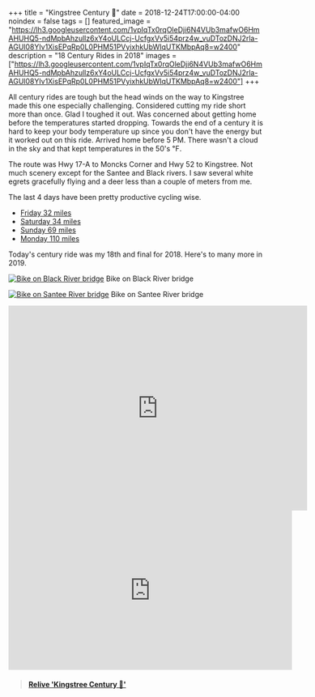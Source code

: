 +++
title =  "Kingstree Century 💯"
date = 2018-12-24T17:00:00-04:00
noindex = false
tags = []
featured_image = "https://lh3.googleusercontent.com/1vpIqTx0rqOleDji6N4VUb3mafwO6HmAHUHQ5-ndMpbAhzullz6xY4oULCcj-UcfgxVv5i54prz4w_vuDTozDNJ2rla-AGUl08YIv1XisEPqRp0L0PHM51PVyixhkUbWIqUTKMbpAq8=w2400"
description = "18 Century Rides in 2018"
images = ["https://lh3.googleusercontent.com/1vpIqTx0rqOleDji6N4VUb3mafwO6HmAHUHQ5-ndMpbAhzullz6xY4oULCcj-UcfgxVv5i54prz4w_vuDTozDNJ2rla-AGUl08YIv1XisEPqRp0L0PHM51PVyixhkUbWIqUTKMbpAq8=w2400"]
+++

All century rides are tough but the head winds on the way to Kingstree made this one especially challenging. Considered cutting my ride short more than once. Glad I toughed it out. Was concerned about getting home before the temperatures started dropping. Towards the end of a century it is hard to keep your body temperature up since you don't have the energy but it worked out on this ride. Arrived home before 5 PM. There wasn't a cloud in the sky and that kept temperatures in the 50's ℉.

The route was Hwy 17-A to Moncks Corner and Hwy 52 to Kingstree. Not much scenery except for the Santee and Black rivers. I saw several white egrets gracefully flying and a deer less than a couple of meters from me.  

The last 4 days have been pretty productive cycling wise.

- [Friday 32 miles](/posts/20181221/)
- [Saturday 34 miles](/posts/20181222/)
- [Sunday 69 miles](/posts/20181223/)
- [Monday 110 miles](/posts/20181224/)

Today's century ride was my 18th and final for 2018. Here's to many more in 2019.

[![Bike on Black River bridge](https://lh3.googleusercontent.com/LRd_t_FM2W5xpcn1nkO2Q5R3g4f0a4XI90wouQq6SBI4dXJ1PwZ4KcBLrut6DlTFSsgLDWiPSTs3aH4_qGav9wNFGg-aDsl3KkAJtOegvckGNcOS_FAh8YIywHAijuls36R0DnLbMeE=w2400)](https://lh3.googleusercontent.com/LRd_t_FM2W5xpcn1nkO2Q5R3g4f0a4XI90wouQq6SBI4dXJ1PwZ4KcBLrut6DlTFSsgLDWiPSTs3aH4_qGav9wNFGg-aDsl3KkAJtOegvckGNcOS_FAh8YIywHAijuls36R0DnLbMeE=w2400)
Bike on Black River bridge

[![Bike on Santee River bridge](https://lh3.googleusercontent.com/4a5j1mxECdxs7yONUBpUSmzS_XZGps_o6-cjkdyGQbIE5tOKubheichiLXev2WV8hGZtf_Uaqk4q-nx24mbKlcEh-J3fXWL2ESe_VQGCz2mJ8UkFbiJNL50xfZfL7mMiLKjRj7mtvgA=w2400)](https://lh3.googleusercontent.com/4a5j1mxECdxs7yONUBpUSmzS_XZGps_o6-cjkdyGQbIE5tOKubheichiLXev2WV8hGZtf_Uaqk4q-nx24mbKlcEh-J3fXWL2ESe_VQGCz2mJ8UkFbiJNL50xfZfL7mMiLKjRj7mtvgA=w2400)
Bike on Santee River bridge

<iframe height='405' width='590' frameborder='0' allowtransparency='true' scrolling='no' src='https://www.strava.com/activities/2033922906/embed/126418913e59be06e303b7a27f0ca9e973163735'></iframe>

<iframe width="560" height="315" src="https://www.youtube.com/embed/xL9tmzggj9Y" frameborder="0" allow="accelerometer; autoplay; encrypted-media; gyroscope; picture-in-picture" allowfullscreen></iframe>

<blockquote class="embedly-card" data-card-controls="0" data-card-key="f1631a41cb254ca5b035dc5747a5bd75"><h4><a href="https://www.relive.cc/view/2033922906?r=embed-site">Relive 'Kingstree Century 💯'</a></h4></blockquote>
        <script async src="https://cdn.embedly.com/widgets/platform.js" charset="UTF-8"></script>
